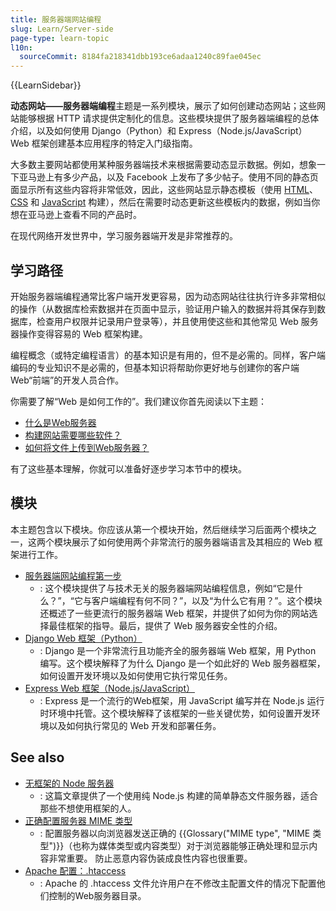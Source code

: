 ```yaml
---
title: 服务器端网站编程
slug: Learn/Server-side
page-type: learn-topic
l10n:
  sourceCommit: 8184fa218341dbb193ce6adaa1240c89fae045ec
---
```


{{LearnSidebar}}

**动态网站——服务器端编程**主题是一系列模块，展示了如何创建动态网站；这些网站能够根据 HTTP 请求提供定制化的信息。这些模块提供了服务器端编程的总体介绍，以及如何使用 Django（Python）和 Express（Node.js/JavaScript）Web 框架创建基本应用程序的特定入门级指南。

大多数主要网站都使用某种服务器端技术来根据需要动态显示数据。例如，想象一下亚马逊上有多少产品，以及 Facebook 上发布了多少帖子。使用不同的静态页面显示所有这些内容将非常低效，因此，这些网站显示静态模板（使用 [HTML](/zh-CN/docs/Learn/HTML)、[CSS](/zh-CN/docs/Learn/CSS) 和 [JavaScript](/zh-CN/docs/Learn/JavaScript) 构建），然后在需要时动态更新这些模板内的数据，例如当你想在亚马逊上查看不同的产品时。

在现代网络开发世界中，学习服务器端开发是非常推荐的。

## 学习路径

开始服务器端编程通常比客户端开发更容易，因为动态网站往往执行许多非常相似的操作（从数据库检索数据并在页面中显示，验证用户输入的数据并将其保存到数据库，检查用户权限并记录用户登录等），并且使用使这些和其他常见 Web 服务器操作变得容易的 Web 框架构建。

编程概念（或特定编程语言）的基本知识是有用的，但不是必需的。同样，客户端编码的专业知识不是必需的，但基本知识将帮助你更好地与创建你的客户端 Web“前端”的开发人员合作。

你需要了解“Web 是如何工作的”。我们建议你首先阅读以下主题：

- [什么是Web服务器](/zh-CN/docs/Learn/Common_questions/Web_mechanics/What_is_a_web_server)
- [构建网站需要哪些软件？](/zh-CN/docs/Learn/Common_questions/Tools_and_setup/What_software_do_I_need)
- [如何将文件上传到Web服务器？](/zh-CN/docs/Learn/Common_questions/Tools_and_setup/Upload_files_to_a_web_server)

有了这些基本理解，你就可以准备好逐步学习本节中的模块。

## 模块

本主题包含以下模块。你应该从第一个模块开始，然后继续学习后面两个模块之一，这两个模块展示了如何使用两个非常流行的服务器端语言及其相应的 Web 框架进行工作。

- [服务器端网站编程第一步](/zh-CN/docs/Learn/Server-side/First_steps)
  - : 这个模块提供了与技术无关的服务器端网站编程信息，例如“它是什么？”，“它与客户端编程有何不同？”，以及“为什么它有用？”。这个模块还概述了一些更流行的服务器端 Web 框架，并提供了如何为你的网站选择最佳框架的指导。最后，提供了 Web 服务器安全性的介绍。
- [Django Web 框架（Python）](/zh-CN/docs/Learn/Server-side/Django)
  - : Django 是一个非常流行且功能齐全的服务器端 Web 框架，用 Python 编写。这个模块解释了为什么 Django 是一个如此好的 Web 服务器框架，如何设置开发环境以及如何使用它执行常见任务。
- [Express Web 框架（Node.js/JavaScript）](/zh-CN/docs/Learn/Server-side/Express_Nodejs)
  - : Express 是一个流行的Web框架，用 JavaScript 编写并在 Node.js 运行时环境中托管。这个模块解释了该框架的一些关键优势，如何设置开发环境以及如何执行常见的 Web 开发和部署任务。

## See also

- [无框架的 Node 服务器](/zh-CN/docs/Learn/Server-side/Node_server_without_framework)
  - : 这篇文章提供了一个使用纯 Node.js 构建的简单静态文件服务器，适合那些不想使用框架的人。
- [正确配置服务器 MIME 类型](/zh-CN/docs/Learn/Server-side/Configuring_server_MIME_types)
  - : 配置服务器以向浏览器发送正确的 {{Glossary("MIME type", "MIME 类型")}}（也称为媒体类型或内容类型）对于浏览器能够正确处理和显示内容非常重要。
    防止恶意内容伪装成良性内容也很重要。
- [Apache 配置：.htaccess](/zh-CN/docs/Learn/Server-side/Apache_Configuration_htaccess)
  - : Apache 的 .htaccess 文件允许用户在不修改主配置文件的情况下配置他们控制的Web服务器目录。
